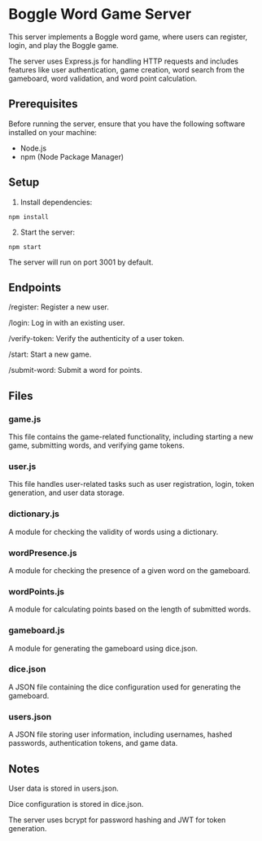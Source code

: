# Boggle Word Game Server

This server implements a Boggle word game, where users can register, login, and play the Boggle game. 

The server uses Express.js for handling HTTP requests and includes features like user authentication, game creation, word search from the gameboard, word validation, and word point calculation.

## Prerequisites

Before running the server, ensure that you have the following software installed on your machine:

- Node.js
- npm (Node Package Manager)

## Setup

1. Install dependencies:

```
npm install 
```

2. Start the server:

```
npm start
```

The server will run on port 3001 by default.

## Endpoints

/register: Register a new user.

/login: Log in with an existing user.

/verify-token: Verify the authenticity of a user token.

/start: Start a new game.

/submit-word: Submit a word for points.

## Files

### game.js

This file contains the game-related functionality, including starting a new game, submitting words, and verifying game tokens.

### user.js

This file handles user-related tasks such as user registration, login, token generation, and user data storage.

### dictionary.js

A module for checking the validity of words using a dictionary.

### wordPresence.js

A module for checking the presence of a given word on the gameboard.

### wordPoints.js

A module for calculating points based on the length of submitted words.

### gameboard.js

A module for generating the gameboard using dice.json.

### dice.json

A JSON file containing the dice configuration used for generating the gameboard.

### users.json

A JSON file storing user information, including usernames, hashed passwords, authentication tokens, and game data.

## Notes

User data is stored in users.json.

Dice configuration is stored in dice.json.

The server uses bcrypt for password hashing and JWT for token generation.   